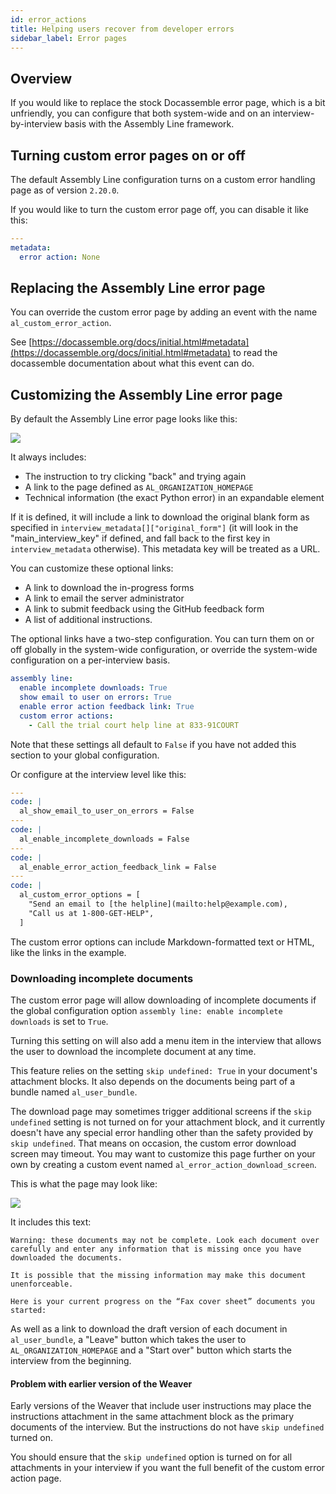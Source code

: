 ```yaml
---
id: error_actions
title: Helping users recover from developer errors
sidebar_label: Error pages
---
```


## Overview

If you would like to replace the stock Docassemble error page,
which is a bit unfriendly, you can configure that both system-wide
and on an interview-by-interview basis with the Assembly Line framework.

## Turning custom error pages on or off

The default Assembly Line configuration turns on a custom error handling page as of version 
`2.20.0`.

If you would like to turn the custom error page off, you can disable it like
this:

```yaml
---
metadata:
  error action: None
```

## Replacing the Assembly Line error page

You can override the custom error page by adding an event with the name `al_custom_error_action`.

See [https://docassemble.org/docs/initial.html#metadata](https://docassemble.org/docs/initial.html#metadata) to read the docassemble documentation about
what this event can do.

## Customizing the Assembly Line error page

By default the Assembly Line error page looks like this:

![](../../assets/error_action_example.png)

It always includes:

* The instruction to try clicking "back" and trying again
* A link to the page defined as `AL_ORGANIZATION_HOMEPAGE`
* Technical information (the exact Python error) in an expandable element

If it is defined, it will include a link to download the original blank form as specified in  `interview_metadata[]["original_form"]` (it will look in the "main_interview_key" if defined, and fall back to the first key in `interview_metadata` otherwise). This metadata key will be treated as a URL.

You can customize these optional links:

* A link to download the in-progress forms
* A link to email the server administrator
* A link to submit feedback using the GitHub feedback form
* A list of additional instructions.

The optional links have a two-step configuration. You can turn them
on or off globally in the system-wide configuration, or override the 
system-wide configuration on a per-interview basis.

```yaml
assembly line:
  enable incomplete downloads: True
  show email to user on errors: True
  enable error action feedback link: True
  custom error actions:
    - Call the trial court help line at 833-91COURT
```

Note that these settings all default to `False` if you have not added this section to
your global configuration.

Or configure at the interview level like this:

```yaml
---
code: |
  al_show_email_to_user_on_errors = False
---
code: |
  al_enable_incomplete_downloads = False
---
code: |
  al_enable_error_action_feedback_link = False
---
code: |
  al_custom_error_options = [
    "Send an email to [the helpline](mailto:help@example.com),
    "Call us at 1-800-GET-HELP",
  ]
```

The custom error options can include Markdown-formatted text or HTML, like the links in the example.

### Downloading incomplete documents

The custom error page will allow downloading of incomplete documents if
the global configuration option `assembly line: enable incomplete downloads` is set to `True`.

Turning this setting on will also add a menu item in the interview that allows the user
to download the incomplete document at any time.

This feature relies on the setting `skip undefined: True` in your document's attachment blocks.
It also depends on the documents being part of a bundle named `al_user_bundle`.

The download page may sometimes trigger additional screens if the `skip undefined` setting is not
turned on for your attachment block, and it currently doesn't have any special error handling
other than the safety provided by `skip undefined`. That means on occasion, the custom error
download screen may timeout. You may want to customize this page further on your own by creating
a custom event named `al_error_action_download_screen`.

This is what the page may look like:

![](../../assets/error_action_download_screen.png)

It includes this text:

```
Warning: these documents may not be complete. Look each document over carefully and enter any information that is missing once you have downloaded the documents.

It is possible that the missing information may make this document unenforceable.

Here is your current progress on the “Fax cover sheet” documents you started:
```

As well as a link to download the draft version of each document in `al_user_bundle`,
a "Leave" button which takes the user to `AL_ORGANIZATION_HOMEPAGE` and a "Start over"
button which starts the interview from the beginning.

#### Problem with earlier version of the Weaver

Early versions of the Weaver that include user instructions may place the instructions attachment
in the same attachment block as the primary documents of the interview. But the instructions
do not have `skip undefined` turned on.

You should ensure that the `skip undefined` option is turned on for all attachments in your
interview if you want the full benefit of the custom error action page.